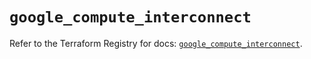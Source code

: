 # `google_compute_interconnect`

Refer to the Terraform Registry for docs: [`google_compute_interconnect`](https://registry.terraform.io/providers/hashicorp/google-beta/6.49.3/docs/resources/google_compute_interconnect).

